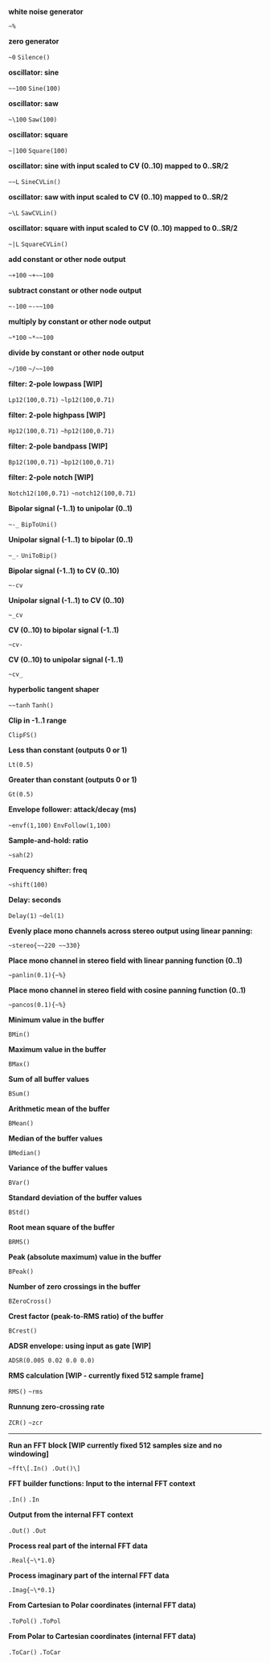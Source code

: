 **white noise generator**

```~%```

**zero generator**

```~0```
```Silence()```

**oscillator: sine**

```~~100```
```Sine(100)```

**oscillator: saw**

```~\100```
```Saw(100)```

**oscillator: square**

```~|100```
```Square(100)```

**oscillator: sine with input scaled to CV (0..10) mapped to 0..SR/2**

```~~L```
```SineCVLin()```

**oscillator: saw with input scaled to CV (0..10) mapped to 0..SR/2**

```~\L```
```SawCVLin()```

**oscillator: square with input scaled to CV (0..10) mapped to 0..SR/2**

```~|L```
```SquareCVLin()```

**add constant or other node output**

```~+100```
```~+~~100```

**subtract constant or other node output**

```~-100```
```~-~~100```

**multiply by constant or other node output**

```~*100```
```~*~~100```

**divide by constant or other node output**

```~/100```
```~/~~100```

**filter: 2-pole lowpass \[WIP\]**

```Lp12(100,0.71)```
```~lp12(100,0.71)```

**filter: 2-pole highpass \[WIP\]**

```Hp12(100,0.71)```
```~hp12(100,0.71)```

**filter: 2-pole bandpass \[WIP\]**

```Bp12(100,0.71)```
```~bp12(100,0.71)```

**filter: 2-pole notch \[WIP\]**

```Notch12(100,0.71)```
```~notch12(100,0.71)```

**Bipolar signal (-1..1) to unipolar (0..1)**

```~-_```
```BipToUni()```

**Unipolar signal (-1..1) to bipolar (0..1)**

```~_-```
```UniToBip()```

**Bipolar signal (-1..1) to CV (0..10)**

```~-cv```

**Unipolar signal (-1..1) to CV (0..10)**

```~_cv```

**CV (0..10) to bipolar signal (-1..1)**

```~cv-```

**CV (0..10) to unipolar signal (-1..1)**

```~cv_```

**hyperbolic tangent shaper**

```~~tanh```
```Tanh()```

**Clip in -1..1 range**

```ClipFS()```

**Less than constant (outputs 0 or 1)**

```Lt(0.5)```

**Greater than constant (outputs 0 or 1)**

```Gt(0.5)```

**Envelope follower: attack/decay (ms)**

```~envf(1,100)```
```EnvFollow(1,100)```

**Sample-and-hold: ratio**

```~sah(2)```

**Frequency shifter: freq**

```~shift(100)```

**Delay: seconds**

```Delay(1)```
```~del(1)```

**Evenly place mono channels across stereo output using linear panning:**

```~stereo{~~220 ~~330}```

**Place mono channel in stereo field with linear panning function (0..1)**

```~panlin(0.1){~%}```

**Place mono channel in stereo field with cosine panning function (0..1)**

```~pancos(0.1){~%}```

**Minimum value in the buffer**

```BMin()```

**Maximum value in the buffer**

```BMax()```

**Sum of all buffer values**

```BSum()```

**Arithmetic mean of the buffer**

```BMean()```

**Median of the buffer values**

```BMedian()```

**Variance of the buffer values**

```BVar()```

**Standard deviation of the buffer values**

```BStd()```

**Root mean square of the buffer**

```BRMS()```

**Peak (absolute maximum) value in the buffer**

```BPeak()```

**Number of zero crossings in the buffer**

```BZeroCross()```

**Crest factor (peak-to-RMS ratio) of the buffer**

```BCrest()```

**ADSR envelope: using input as gate \[WIP\]**

```ADSR(0.005 0.02 0.0 0.0)```

**RMS calculation \[WIP - currently fixed 512 sample frame\]**

```RMS()```
```~rms```

**Runnung zero-crossing rate**

```ZCR()```
```~zcr```

* * *

**Run an FFT block \[WIP currently fixed 512 samples size and no windowing\]**

```~fft\[.In() .Out()\]```

**FFT builder functions:** **Input to the internal FFT context**

```.In()```
```.In```

**Output from the internal FFT context**

```.Out()```
```.Out```

**Process real part of the internal FFT data**

```.Real{~\*1.0}```

**Process imaginary part of the internal FFT data**

```.Imag{~\*0.1}```

**From Cartesian to Polar coordinates (internal FFT data)**

```.ToPol()```
```.ToPol```

**From Polar to Cartesian coordinates (internal FFT data)**

```.ToCar()```
```.ToCar```